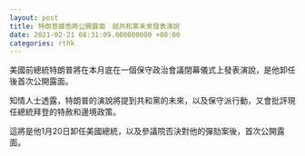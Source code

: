 ```yaml
---
layout: post
title: 特朗普據悉將公開露面　就共和黨未來發表演說
date: 2021-02-21 08:31:09.000000000 +08:00
categories: rthk
---
```


美國前總統特朗普將在本月底在一個保守政治會議閉幕儀式上發表演說，是他卸任後首次公開露面。

知情人士透露，特朗普的演說將提到共和黨的未來，以及保守派行動，又會批評現任總統拜登的特赦和邊境政策。

這將是他1月20日卸任美國總統，以及參議院否決對他的彈劾案後，首次公開露面。
